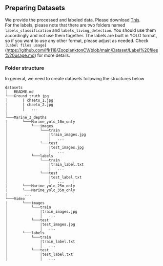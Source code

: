 ## Preparing Datasets

We provide the processed and labeled data. Please download [This](https://outlookuga-my.sharepoint.com/:f:/g/personal/fl79416_uga_edu/EhtmuP6IOTpErtRhcVR3s-oBegeA4cOb46Bkpel6eyMDFg?e=C1dewu).  
For the labels, please note that there are two folders named `labels_classification` and `labels_living_detection`. You should use them accordingly and not use them together. The labels are built in YOLO format, so if you want to use any other format, please adjust as needed. Check `[Label files usage]`(https://github.com/lfk118/ZooplanktonCV/blob/main/Dataset/Label%20files%20usage.md) for more details.

### Folder structure
In general, we need to create datasets following the structures below

    datasets
    │   README.md
    └───Ground_truth_jpg
    │       | chaeto_1.jpg
    |       | chaeto_2.jpg
    │       │   ...
    |   
    └───Marine_3_depths
    |       └───Marine_yolo_10m_only
    │           └───images
    │               └───train
    │                   |train_images.jpg
    │                   │   ...
    │               └───test
    │                   |test_images.jpg
    │                   │   ...
    │           └───labels
    │               └───train
    │                   |train_label.txt
    │                   │   ...
    │               └───test
    │                   |test_label.txt
    │                   │   ...    │           
    |       └───Marine_yolo_25m_only
    |       └───Marine_yolo_35m_only
    |        ...
    └───Video
    |       └───images
    │           └───train
    │               |train_images.jpg
    │               │   ...
    │           └───test
    │               |test_images.jpg
    │               │   ...
    │       └───labels
    │           └───train
    │               |train_label.txt
    │               │   ...
    │           └───test
    │               |test_label.txt
    │               │   ...


